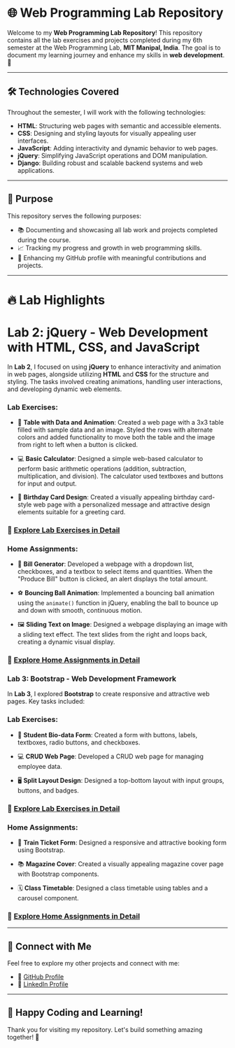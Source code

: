 # 🌐 Web Programming Lab Repository

Welcome to my **Web Programming Lab Repository**! This repository contains all the lab exercises and projects completed during my 6th semester at the Web Programming Lab, **MIT Manipal, India**. The goal is to document my learning journey and enhance my skills in **web development**. 🚀

---

## 🛠️ Technologies Covered

Throughout the semester, I will work with the following technologies:

- **HTML**: Structuring web pages with semantic and accessible elements.
- **CSS**: Designing and styling layouts for visually appealing user interfaces.
- **JavaScript**: Adding interactivity and dynamic behavior to web pages.
- **jQuery**: Simplifying JavaScript operations and DOM manipulation.
- **Django**: Building robust and scalable backend systems and web applications.

---

## 🎯 Purpose

This repository serves the following purposes:
- 📚 Documenting and showcasing all lab work and projects completed during the course.
- 📈 Tracking my progress and growth in web programming skills.
- 🌟 Enhancing my GitHub profile with meaningful contributions and projects.

---

# 🔥 **Lab Highlights**

# **Lab 2: jQuery - Web Development with HTML, CSS, and JavaScript**

In **Lab 2**, I focused on using **jQuery** to enhance interactivity and animation in web pages, alongside utilizing **HTML** and **CSS** for the structure and styling. The tasks involved creating animations, handling user interactions, and developing dynamic web elements.

### **Lab Exercises:**

- 📝 **Table with Data and Animation**: Created a web page with a 3x3 table filled with sample data and an image. Styled the rows with alternate colors and added functionality to move both the table and the image from right to left when a button is clicked.

- 💻 **Basic Calculator**: Designed a simple web-based calculator to perform basic arithmetic operations (addition, subtraction, multiplication, and division). The calculator used textboxes and buttons for input and output.

- 🎉 **Birthday Card Design**: Created a visually appealing birthday card-style web page with a personalized message and attractive design elements suitable for a greeting card.

### 📂 [Explore Lab Exercises in Detail](./LAB2)

### **Home Assignments:**

- 🛒 **Bill Generator**: Developed a webpage with a dropdown list, checkboxes, and a textbox to select items and quantities. When the "Produce Bill" button is clicked, an alert displays the total amount.

- ⚽ **Bouncing Ball Animation**: Implemented a bouncing ball animation using the `animate()` function in jQuery, enabling the ball to bounce up and down with smooth, continuous motion.

- 🖼️ **Sliding Text on Image**: Designed a webpage displaying an image with a sliding text effect. The text slides from the right and loops back, creating a dynamic visual display.

### 📂 [Explore Home Assignments in Detail](./LAB2)


### **Lab 3: Bootstrap - Web Development Framework**

In **Lab 3**, I explored **Bootstrap** to create responsive and attractive web pages. Key tasks included:

### **Lab Exercises:**

- 📝 **Student Bio-data Form**: Created a form with buttons, labels, textboxes, radio buttons, and checkboxes.
  
- 💻 **CRUD Web Page**: Developed a CRUD web page for managing employee data.

- 🖥️ **Split Layout Design**: Designed a top-bottom layout with input groups, buttons, and badges.

### 📂 [Explore Lab Exercises in Detail](./LAB3)

### **Home Assignments:**

- 🎫 **Train Ticket Form**: Designed a responsive and attractive booking form using Bootstrap.
  
- 📚 **Magazine Cover**: Created a visually appealing magazine cover page with Bootstrap components.

- 🗓️ **Class Timetable**: Designed a class timetable using tables and a carousel component.

### 📂 [Explore Home Assignments in Detail](./LAB3)

---

## 🔗 Connect with Me

Feel free to explore my other projects and connect with me:

- 🌟 [GitHub Profile](https://github.com/adityagarwal15)
- 💼 [LinkedIn Profile](https://www.linkedin.com/in/aditya-agarwal-12601b27b/)

---

## 🚀 Happy Coding and Learning!

Thank you for visiting my repository. Let's build something amazing together! 🌟

